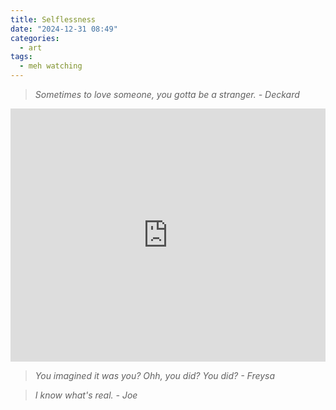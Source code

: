 ```yaml
---
title: Selflessness
date: "2024-12-31 08:49"
categories:
  - art
tags:
  - meh watching
---
```


> _Sometimes to love someone, you gotta be a stranger. - Deckard_

<iframe
  src="https://youtu.be/OAh7oogM0ew?si=9PRZPSEdX6ojoBYB"
  style="overflow:hidden; width:100%; height:405px" frameborder="0"
  allow="accelerometer; autoplay; clipboard-write; encrypted-media; gyroscope; picture-in-picture" allowfullscreen>
</iframe>

> _You imagined it was you? Ohh, you did? You did? - Freysa_

> _I know what's real. - Joe_
